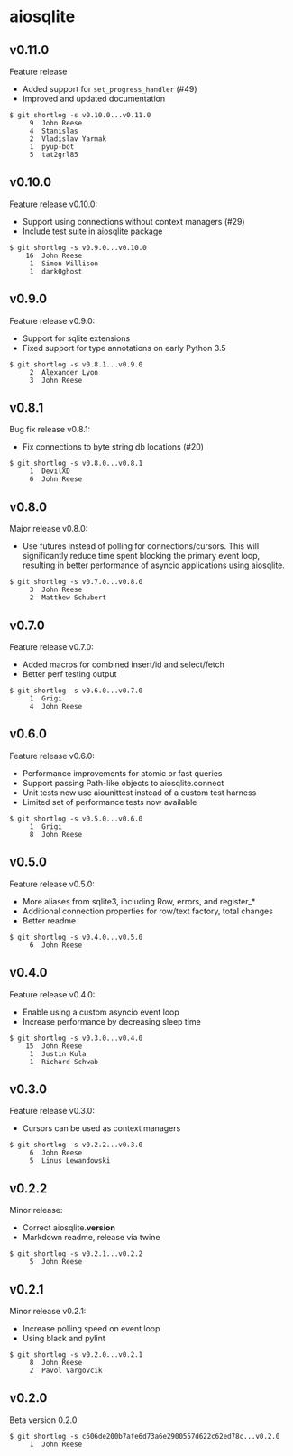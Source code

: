 aiosqlite
=========

v0.11.0
-------

Feature release

- Added support for `set_progress_handler` (#49)
- Improved and updated documentation

```
$ git shortlog -s v0.10.0...v0.11.0
     9	John Reese
     4	Stanislas
     2	Vladislav Yarmak
     1	pyup-bot
     5	tat2grl85
```


v0.10.0
-------

Feature release v0.10.0:

- Support using connections without context managers (#29)
- Include test suite in aiosqlite package

```
$ git shortlog -s v0.9.0...v0.10.0
    16	John Reese
     1	Simon Willison
     1	dark0ghost
```


v0.9.0
------

Feature release v0.9.0:

- Support for sqlite extensions
- Fixed support for type annotations on early Python 3.5

```
$ git shortlog -s v0.8.1...v0.9.0
     2	Alexander Lyon
     3	John Reese
```


v0.8.1
------

Bug fix release v0.8.1:

- Fix connections to byte string db locations (#20)

```
$ git shortlog -s v0.8.0...v0.8.1
     1	DevilXD
     6	John Reese
```


v0.8.0
------

Major release v0.8.0:

- Use futures instead of polling for connections/cursors.
  This will significantly reduce time spent blocking the
  primary event loop, resulting in better performance of
  asyncio applications using aiosqlite.

```
$ git shortlog -s v0.7.0...v0.8.0
     3	John Reese
     2	Matthew Schubert
```


v0.7.0
------

Feature release v0.7.0:

- Added macros for combined insert/id and select/fetch
- Better perf testing output

```
$ git shortlog -s v0.6.0...v0.7.0
     1	Grigi
     4	John Reese
```


v0.6.0
------

Feature release v0.6.0:

- Performance improvements for atomic or fast queries
- Support passing Path-like objects to aiosqlite.connect
- Unit tests now use aiounittest instead of a custom test harness
- Limited set of performance tests now available

```
$ git shortlog -s v0.5.0...v0.6.0
     1	Grigi
     8	John Reese
```


v0.5.0
------

Feature release v0.5.0:

- More aliases from sqlite3, including Row, errors, and register_*
- Additional connection properties for row/text factory, total changes
- Better readme

```
$ git shortlog -s v0.4.0...v0.5.0
     6	John Reese
```


v0.4.0
------

Feature release v0.4.0:

- Enable using a custom asyncio event loop
- Increase performance by decreasing sleep time

```
$ git shortlog -s v0.3.0...v0.4.0
    15	John Reese
     1	Justin Kula
     1	Richard Schwab
```


v0.3.0
------

Feature release v0.3.0:

- Cursors can be used as context managers

```
$ git shortlog -s v0.2.2...v0.3.0
     6	John Reese
     5	Linus Lewandowski
```


v0.2.2
------

Minor release:

- Correct aiosqlite.__version__
- Markdown readme, release via twine

```
$ git shortlog -s v0.2.1...v0.2.2
     5	John Reese
```


v0.2.1
------

Minor release v0.2.1:

- Increase polling speed on event loop
- Using black and pylint

```
$ git shortlog -s v0.2.0...v0.2.1
     8	John Reese
     2	Pavol Vargovcik
```


v0.2.0
------

Beta version 0.2.0

```
$ git shortlog -s c606de200b7afe6d73a6e2900557d622c62ed78c...v0.2.0
     1	John Reese
```


